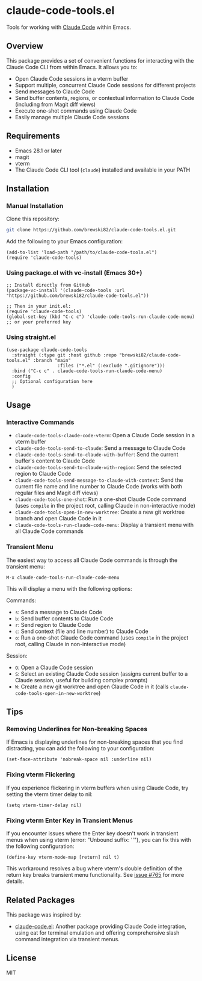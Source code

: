 # claude-code-tools.el

Tools for working with [Claude Code](https://docs.anthropic.com/en/docs/agents-and-tools/claude-code/overview) within Emacs.

## Overview

This package provides a set of convenient functions for interacting with the Claude Code CLI from within Emacs. It allows you to:

- Open Claude Code sessions in a vterm buffer
- Support multiple, concurrent Claude Code sessions for different projects
- Send messages to Claude Code
- Send buffer contents, regions, or contextual information to Claude Code (including from Magit diff views)
- Execute one-shot commands using Claude Code
- Easily manage multiple Claude Code sessions

## Requirements

- Emacs 28.1 or later
- magit
- vterm
- The Claude Code CLI tool (`claude`) installed and available in your PATH

## Installation

### Manual Installation

Clone this repository:

```bash
git clone https://github.com/brewski82/claude-code-tools.el.git
```

Add the following to your Emacs configuration:

```elisp
(add-to-list 'load-path "/path/to/claude-code-tools.el")
(require 'claude-code-tools)
```

### Using package.el with vc-install (Emacs 30+)

```elisp
;; Install directly from GitHub
(package-vc-install '(claude-code-tools :url "https://github.com/brewski82/claude-code-tools.el"))

;; Then in your init.el:
(require 'claude-code-tools)
(global-set-key (kbd "C-c c") 'claude-code-tools-run-claude-code-menu) ;; or your preferred key
```

### Using straight.el

```elisp
(use-package claude-code-tools
  :straight (:type git :host github :repo "brewski82/claude-code-tools.el" :branch "main"
                   :files ("*.el" (:exclude ".gitignore")))
  :bind ("C-c c" . claude-code-tools-run-claude-code-menu)
  :config
  ;; Optional configuration here
  )
```

## Usage

### Interactive Commands

- `claude-code-tools-claude-code-vterm`: Open a Claude Code session in a vterm buffer
- `claude-code-tools-send-to-claude`: Send a message to Claude Code
- `claude-code-tools-send-to-claude-with-buffer`: Send the current buffer's content to Claude Code
- `claude-code-tools-send-to-claude-with-region`: Send the selected region to Claude Code
- `claude-code-tools-send-message-to-claude-with-context`: Send the current file name and line number to Claude Code (works with both regular files and Magit diff views)
- `claude-code-tools-one-shot`: Run a one-shot Claude Code command (uses `compile` in the project root, calling Claude in non-interactive mode)
- `claude-code-tools-open-in-new-worktree`: Create a new git worktree branch and open Claude Code in it
- `claude-code-tools-run-claude-code-menu`: Display a transient menu with all Claude Code commands

### Transient Menu

The easiest way to access all Claude Code commands is through the transient menu:

```elisp
M-x claude-code-tools-run-claude-code-menu
```

This will display a menu with the following options:

Commands:
- `s`: Send a message to Claude Code
- `b`: Send buffer contents to Claude Code
- `r`: Send region to Claude Code
- `c`: Send context (file and line number) to Claude Code
- `o`: Run a one-shot Claude Code command (uses `compile` in the project root, calling Claude in non-interactive mode)

Session:
- `O`: Open a Claude Code session
- `S`: Select an existing Claude Code session (assigns current buffer to a Claude session, useful for building complex prompts)
- `W`: Create a new git worktree and open Claude Code in it (calls `claude-code-tools-open-in-new-worktree`)

## Tips

### Removing Underlines for Non-breaking Spaces

If Emacs is displaying underlines for non-breaking spaces that you find distracting, you can add the following to your configuration:

```elisp
(set-face-attribute 'nobreak-space nil :underline nil)
```

### Fixing vterm Flickering

If you experience flickering in vterm buffers when using Claude Code, try setting the vterm timer delay to nil:

```elisp
(setq vterm-timer-delay nil)
```

### Fixing vterm Enter Key in Transient Menus

If you encounter issues where the Enter key doesn't work in transient menus when using vterm (error: "Unbound suffix: '<return>'"), you can fix this with the following configuration:

```elisp
(define-key vterm-mode-map [return] nil t)
```

This workaround resolves a bug where vterm's double definition of the return key breaks transient menu functionality. See [issue #765](https://github.com/akermu/emacs-libvterm/issues/765) for more details.

## Related Packages

This package was inspired by:

- [claude-code.el](https://github.com/stevemolitor/claude-code.el): Another package providing Claude Code integration, using eat for terminal emulation and offering comprehensive slash command integration via transient menus.

## License

MIT
